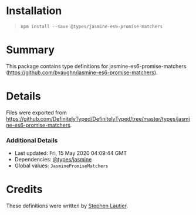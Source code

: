 # Installation
> `npm install --save @types/jasmine-es6-promise-matchers`

# Summary
This package contains type definitions for jasmine-es6-promise-matchers (https://github.com/bvaughn/jasmine-es6-promise-matchers).

# Details
Files were exported from https://github.com/DefinitelyTyped/DefinitelyTyped/tree/master/types/jasmine-es6-promise-matchers.

### Additional Details
 * Last updated: Fri, 15 May 2020 04:09:44 GMT
 * Dependencies: [@types/jasmine](https://npmjs.com/package/@types/jasmine)
 * Global values: `JasminePromiseMatchers`

# Credits
These definitions were written by [Stephen Lautier](https://github.com/stephenlautier).
